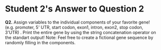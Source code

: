 # Student 2's Answer to Question 2

**Q2.** Assign variables to the individual components of your favorite gene! 
(e.g. promoter, 5' UTR, start codon, exon1, intron, exon2, stop codon, 3'UTR)
. Print the entire gene by using the string concatenation operator on the
standart output! Note: Feel free to create a fictional gene sequence by
randomly filling in the components.


